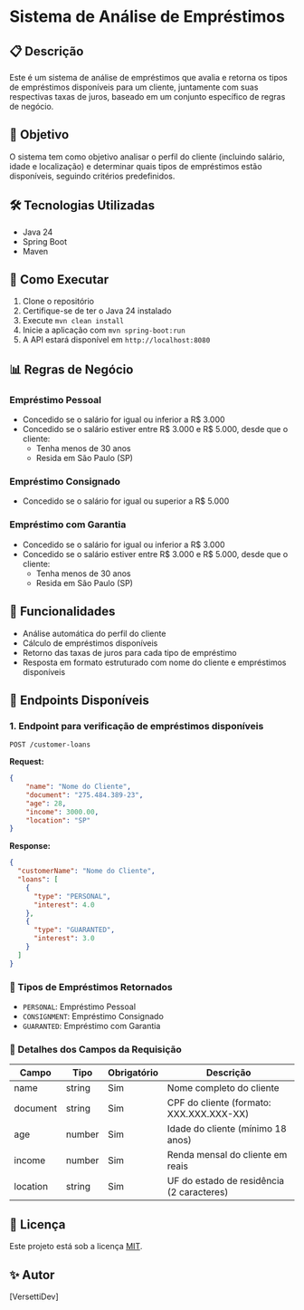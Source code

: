 # Sistema de Análise de Empréstimos

## 📋 Descrição
Este é um sistema de análise de empréstimos que avalia e retorna os tipos de empréstimos disponíveis para um cliente, juntamente com suas respectivas taxas de juros, baseado em um conjunto específico de regras de negócio.

## 🎯 Objetivo
O sistema tem como objetivo analisar o perfil do cliente (incluindo salário, idade e localização) e determinar quais tipos de empréstimos estão disponíveis, seguindo critérios predefinidos.

## 🛠️ Tecnologias Utilizadas
- Java 24
- Spring Boot
- Maven

## 🔧 Como Executar
1. Clone o repositório
2. Certifique-se de ter o Java 24 instalado
3. Execute `mvn clean install`
4. Inicie a aplicação com `mvn spring-boot:run`
5. A API estará disponível em `http://localhost:8080`

## 📊 Regras de Negócio

### Empréstimo Pessoal
- Concedido se o salário for igual ou inferior a R$ 3.000
- Concedido se o salário estiver entre R$ 3.000 e R$ 5.000, desde que o cliente:
  - Tenha menos de 30 anos
  - Resida em São Paulo (SP)

### Empréstimo Consignado
- Concedido se o salário for igual ou superior a R$ 5.000

### Empréstimo com Garantia
- Concedido se o salário for igual ou inferior a R$ 3.000
- Concedido se o salário estiver entre R$ 3.000 e R$ 5.000, desde que o cliente:
  - Tenha menos de 30 anos
  - Resida em São Paulo (SP)

## 🚀 Funcionalidades
- Análise automática do perfil do cliente
- Cálculo de empréstimos disponíveis
- Retorno das taxas de juros para cada tipo de empréstimo
- Resposta em formato estruturado com nome do cliente e empréstimos disponíveis

## 🧶 Endpoints Disponíveis
### 1. Endpoint para verificação de empréstimos disponíveis
``` 
POST /customer-loans
```
**Request:**
```json
{
    "name": "Nome do Cliente", 
    "document": "275.484.389-23",
    "age": 28,
    "income": 3000.00,
    "location": "SP"
}
```
**Response:**
```json
{
  "customerName": "Nome do Cliente",
  "loans": [
    {
      "type": "PERSONAL",
      "interest": 4.0
    },
    {
      "type": "GUARANTED",
      "interest": 3.0
    }
  ]
}
```

### 🎁 Tipos de Empréstimos Retornados
- `PERSONAL`: Empréstimo Pessoal
- `CONSIGNMENT`: Empréstimo Consignado
- `GUARANTED`: Empréstimo com Garantia

### 📌 Detalhes dos Campos da Requisição

| Campo | Tipo | Obrigatório | Descrição |
|-------|------|-------------|-----------|
| name | string | Sim | Nome completo do cliente |
| document | string | Sim | CPF do cliente (formato: XXX.XXX.XXX-XX) |
| age | number | Sim | Idade do cliente (mínimo 18 anos) |
| income | number | Sim | Renda mensal do cliente em reais |
| location | string | Sim | UF do estado de residência (2 caracteres) |

## 📝 Licença
Este projeto está sob a licença [MIT](LICENSE).

## ✨ Autor
[VersettiDev]
